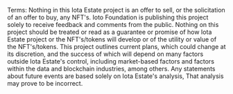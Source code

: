 Terms:
Nothing in this Iota Estate project is an offer to sell, or the solicitation of an offer
to buy, any NFT's. Ioto Foundation is publishing this project solely to receive feedback and comments from
the public.
Nothing on this project should be treated or read as a guarantee or promise of how Iota Estate project
or the NFT's/tokens will develop or of the utility or value of the NFT's/tokens. This project outlines
current plans, which could change at its discretion, and the success of which will depend on many factors
outside Iota Estate's control, including market-based factors and factors within the data and blockchain
industries, among others. Any statements about future events are based solely on Iota Estate's analysis,
That analysis may prove to be incorrect.
